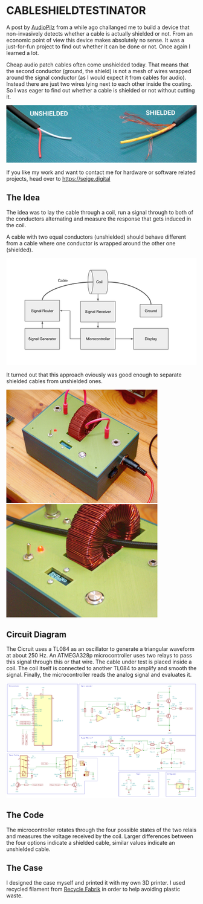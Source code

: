# CABLESHIELDTESTINATOR

A post by [AudioPilz](https://www.youtube.com/@AudioPilz) from a while ago challanged me to build a device that non-invasively detects whether a cable is actually shielded or not. From an economic point of view this device makes absolutely no sense. It was a just-for-fun project to find out whether it can be done or not. Once again I learned a lot.

Cheap audio patch cables often come unshielded today. That means that the second conductor (ground, the shield) is not a mesh of wires wrapped around the signal conductor (as I would expect it from cables for audio). Instead there are just two wires lying next to each other inside the coating. So I was eager to find out whether a cable is shielded or not without cutting it. 

![cables](images/cables.png)

If you like my work and want to contact me for hardware or software related projects, head over to https://seige.digital

## The Idea

The idea was to lay the cable through a coil, run a signal through to both of the conductors alternating and measure the response that gets induced in the coil. 

A cable with two equal conductors (unshielded) should behave different from a cable where one conductor is wrapped around the other one (shielded).

![Block  diagram](images/blockdiagram.png)

It turned out that this approach oviously was good enough to separate shielded cables from unshielded ones.

<img src="images/photo1.jpg" width="400"><img src="images/photo2.jpg" width="400">

## Circuit Diagram

The Cicruit uses a TL084 as an oscillator to generate a triangular waveform at about 250 Hz. An ATMEGA328p microcontroller uses two relays to pass this signal through this or that wire. The cable under test is placed inside a coil. The coil itself is connected to another TL084 to amplify and smooth the signal. Finally, the microcontroller reads the analog signal and evaluates it.

![Block  diagram](images/schematic.png)

## The Code

The microcontroller rotates through the four possible states of the two relais and measures the voltage received by the coil. Larger differences between the four options indicate a shielded cable, similar values indicate an unshielded cable.

## The Case

I designed the case myself and printed it with my own 3D printer. I used recycled filament from [Recycle Fabrik](https://recyclingfabrik.com) in order to help avoiding plastic waste.








